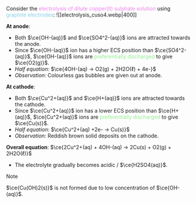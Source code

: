 Consider the <span style="color: violet">electrolysis of dilute copper(II) sulphate solution</span> using <span style="color: skyblue">graphite electrodes</span>:
![[electrolysis_cuso4.webp|400]]

**At anode**:
- Both $\ce{OH-(aq)}$ and $\ce{SO4^2-(aq)}$ ions are attracted towards the anode.
- Since $\ce{OH-(aq)}$ ion has a higher ECS position than $\ce{SO4^2-(aq)}$, $\ce{OH-(aq)}$ ions are <span style="color: lightgreen">preferentially discharged</span> to give $\ce{O2(g)}$.
- *Half equation*: $\ce{4OH-(aq) -> O2(g) + 2H2O(ℓ) + 4e-}$
- *Observation*: Colourless gas bubbles are given out at anode.

**At cathode**:
- Both $\ce{Cu^2+(aq)}$ and $\ce{H+(aq)}$ ions are attracted towards the cathode.
- Since $\ce{Cu^2+(aq)}$ ion has a lower ECS position than $\ce{H+(aq)}$, $\ce{Cu^2+(aq)}$ ions are <span style="color: lightgreen">preferentially discharged</span> to give $\ce{Cu(s)}$.
- *Half equation*: $\ce{Cu^2+(aq) +2e- -> Cu(s)}$
- *Observation*: Reddish brown solid deposits on the cathode.

**Overall equation**: $\ce{2Cu^2+(aq) + 4OH-(aq) -> 2Cu(s) + O2(g) + 2H2O(ℓ)}$
- The electrolyte gradually becomes acidic / $\ce{H2SO4(aq)}$.

> [!note]
> $\ce{Cu(OH)2(s)}$ is not formed due to low concentration of $\ce{OH-(aq)}$.

